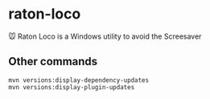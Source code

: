 # raton-loco
🐭 Raton Loco is a Windows utility to avoid the Screesaver

## Other commands

```
mvn versions:display-dependency-updates
mvn versions:display-plugin-updates
```